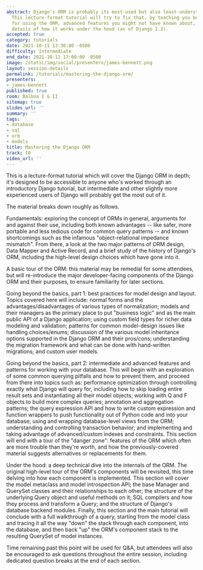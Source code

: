 ```yaml
---
abstract: Django’s ORM is probably its most-used but also least-understood component.
  This lecture-format tutorial will try to fix that, by teaching you best practices
  for using the ORM, advanced features you might not have known about, and technical
  details of how it works under the hood (as of Django 2.2).
accepted: true
category: tutorials
date: 2021-10-11 13:30:00 -0500
difficulty: Intermediate
end_date: 2021-10-11 17:00:00 -0500
image: /static/img/social/presenters/james-bennett.png
layout: session-details
permalink: /tutorials/mastering-the-django-orm/
presenters:
- james-bennett
published: true
room: Balboa I & II
sitemap: true
slides_url: ''
summary: ''
tags:
- database
- sql
- orm
- models
title: Mastering the Django ORM
track: t0
video_url: ''
---
```


This is a lecture-format tutorial which will cover the Django ORM in
depth; it's designed to be accessible to anyone who's worked through
an introductory Django tutorial, but intermediate and other slightly
more experienced users of Django will probably get the most out of it.

The material breaks down roughly as follows.

Fundamentals: exploring the concept of ORMs in general, arguments for
and against their use, including both known advantages -- like safer,
more portable and less tedious code for common query patterns -- and
known shortcomings such as the infamous "object-relational impedance
mismatch". From there, a look at the two major patterns of ORM design,
Data Mapper and Active Record, and a brief study of the history of
Django's ORM, including the high-level design choices which have gone
into it.

A basic tour of the ORM: this material may be remedial for some
attendees, but will re-introduce the major developer-facing components
of the Django ORM and their purposes, to ensure familiarity for later
sections.

Going beyond the basics, part 1: best practices for model design and
layout. Topics covered here will include: normal forms and the
advantages/disadvantages of various types of normalization; models and
their managers as the primary place to put "business logic" and as the
main public API of a Django application; using custom field types for
richer data modeling and validation; patterns for common model-design
issues like handling choices/enums; discussion of the various model
inheritance options supported in the Django ORM and their pros/cons;
understanding the migration framework and what can be done with
hand-written migrations; and custom user models.

Going beyond the basics, part 2: intermediate and advanced features
and patterns for working with your database. This will begin with an
exploration of some common querying pitfalls and how to prevent them,
and proceed from there into topics such as: performance optimization
through controlling exactly what Django will query for, including how
to skip loading entire result sets and instantiating all their model
objects; working with Q and F objects to build more complex queries;
annotation and aggregation patterns; the query expression API and how
to write custom expression and function wrappers to push functionality
out of Python code and into your database; using and wrapping
database-level views from the ORM; understanding and controlling
transaction behavior; and implementing and taking advantage of
advanced/custom indexes and constraints. This section will end with a
tour of the "danger zone": features of the ORM which often are more
trouble than they're worth, and how the previously-covered material
suggests alternatives or replacements for them.

Under the hood: a deep technical dive into the internals of the
ORM. The original high-level tour of the ORM's components will be
revisited, this time delving into how each component is
implemented. This section will cover the model metaclass and model
introspection API; the base Manager and QuerySet classes and their
relationships to each other; the structure of the underlying Query
object and useful methods on it; SQL compilers and how they process
and transform a Query; and the structure of Django's database backend
modules. Finally, this section and the main tutorial will conclude
with a full walkthrough of a query, starting from the model class and
tracing it all the way "down" the stack through each component, into
the database, and then back "up" the ORM's component stack to the
resulting QuerySet of model instances.

Time remaining past this point will be used for Q&A, but attendees
will also be encouraged to ask questions throughout the entire
session, including dedicated question breaks at the end of each
section.
